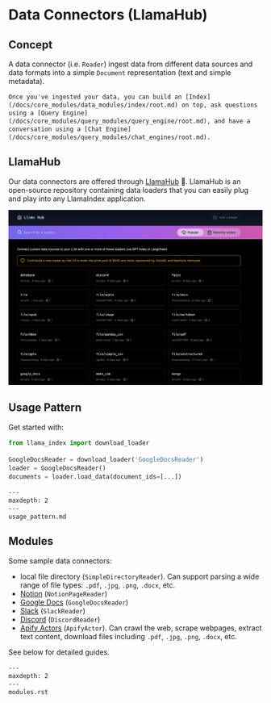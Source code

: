 # Data Connectors (LlamaHub)

## Concept
A data connector (i.e. `Reader`) ingest data from different data sources and data formats into a simple `Document` representation (text and simple metadata).

```{tip}
Once you've ingested your data, you can build an [Index](/docs/core_modules/data_modules/index/root.md) on top, ask questions using a [Query Engine](/docs/core_modules/query_modules/query_engine/root.md), and have a conversation using a [Chat Engine](/docs/core_modules/query_modules/chat_engines/root.md).
```

## LlamaHub
Our data connectors are offered through [LlamaHub](https://llamahub.ai/) 🦙. 
LlamaHub is an open-source repository containing data loaders that you can easily plug and play into any LlamaIndex application.

![](/docs/_static/data_connectors/llamahub.png)


## Usage Pattern
Get started with:
```python
from llama_index import download_loader

GoogleDocsReader = download_loader('GoogleDocsReader')
loader = GoogleDocsReader()
documents = loader.load_data(document_ids=[...])
```

```{toctree}
---
maxdepth: 2
---
usage_pattern.md
```


## Modules

Some sample data connectors:
- local file directory (`SimpleDirectoryReader`). Can support parsing a wide range of file types: `.pdf`, `.jpg`, `.png`, `.docx`, etc.
- [Notion](https://developers.notion.com/) (`NotionPageReader`)
- [Google Docs](https://developers.google.com/docs/api) (`GoogleDocsReader`)
- [Slack](https://api.slack.com/) (`SlackReader`)
- [Discord](https://discord.com/developers/docs/intro) (`DiscordReader`)
- [Apify Actors](https://llamahub.ai/l/apify-actor) (`ApifyActor`). Can crawl the web, scrape webpages, extract text content, download files including `.pdf`, `.jpg`, `.png`, `.docx`, etc.

See below for detailed guides.

```{toctree}
---
maxdepth: 2
---
modules.rst
```
